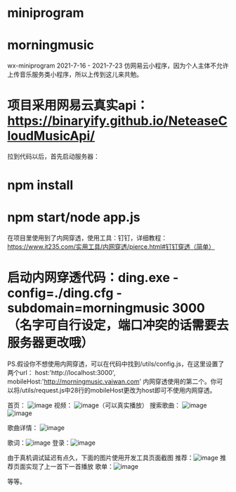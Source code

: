 # miniprogram
# morningmusic
wx-miniprogram
2021-7-16  -  2021-7-23
仿网易云小程序，因为个人主体不允许上传音乐服务类小程序，所以上传到这儿来共勉。

# 项目采用网易云真实api：https://binaryify.github.io/NeteaseCloudMusicApi/ 

拉到代码以后，首先启动服务器：
# npm install

# npm start/node app.js
在项目里使用到了内网穿透，使用工具：钉钉，详细教程：https://www.it235.com/实用工具/内网穿透/pierce.html#钉钉穿透（简单）
# 启动内网穿透代码：ding.exe -config=./ding.cfg -subdomain=morningmusic 3000   （名字可自行设定，端口冲突的话需要去服务器更改哦）
PS.假设你不想使用内网穿透，可以在代码中找到/utils/config.js，在这里设置了两个url： 
  host:'http://localhost:3000',
  mobileHost:'http://morningmusic.vaiwan.com'
  内网穿透使用的第二个。你可以将/utils/request.js中28行的mobileHost更改为host即可不使用内网穿透。
  
  首页：
  ![image](https://user-images.githubusercontent.com/37031800/126748708-c170f23e-634f-4ea4-b79f-d06f9349d99f.png)
  视频：
  ![image](https://user-images.githubusercontent.com/37031800/126749377-7f470d35-6303-4db2-bfd6-63e185b9f446.png)（可以真实播放）
  搜索歌曲：
  ![image](https://user-images.githubusercontent.com/37031800/126749429-14d439df-ef28-4c83-a64f-37212fa9e74d.png)
![image](https://user-images.githubusercontent.com/37031800/126749505-2984e775-29cd-48c5-bee7-569fdfb60282.png)


  歌曲详情：
  ![image](https://user-images.githubusercontent.com/37031800/126748871-7f4d6861-a77f-4379-9475-f5cd7c9e1798.png)

  歌词：![image](https://user-images.githubusercontent.com/37031800/126749012-0f838841-255e-4589-9c8f-26b124f70d18.png)
  登录：![image](https://user-images.githubusercontent.com/37031800/126749054-c42aaad9-8eea-4f2d-b0f5-0a865ce78a2c.png)
  
  由于真机调试延迟有点久，下面的图片使用开发工具页面截图
  推荐：![image](https://user-images.githubusercontent.com/37031800/126749209-f4dea788-01d3-46f4-949b-bded621a3c74.png) 推荐页面实现了上一首下一首播放
  歌单：![image](https://user-images.githubusercontent.com/37031800/126749326-dc63f7a8-f7ff-4824-b2d7-547ca61ee562.png)
  
  等等。
